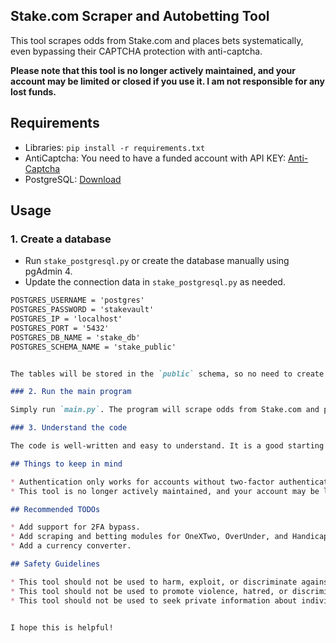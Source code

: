 ## Stake.com Scraper and Autobetting Tool

This tool scrapes odds from Stake.com and places bets systematically, even bypassing their CAPTCHA protection with anti-captcha.

**Please note that this tool is no longer actively maintained, and your account may be limited or closed if you use it. I am not responsible for any lost funds.**

## Requirements

* Libraries: `pip install -r requirements.txt`
* AntiCaptcha: You need to have a funded account with API KEY: [Anti-Captcha](https://anti-captcha.com/)
* PostgreSQL: [Download](https://www.postgresql.org/download/)

## Usage

### 1. Create a database

- Run `stake_postgresql.py` or create the database manually using pgAdmin 4.
- Update the connection data in `stake_postgresql.py` as needed.

```markdown
POSTGRES_USERNAME = 'postgres'
POSTGRES_PASSWORD = 'stakevault'
POSTGRES_IP = 'localhost'
POSTGRES_PORT = '5432'
POSTGRES_DB_NAME = 'stake_db'
POSTGRES_SCHEMA_NAME = 'stake_public'


The tables will be stored in the `public` schema, so no need to create an additional one.

### 2. Run the main program

Simply run `main.py`. The program will scrape odds from Stake.com and place bets according to the logic you have implemented.

### 3. Understand the code

The code is well-written and easy to understand. It is a good starting point for building your own Stake.com scraper and autobetting tool.

## Things to keep in mind

* Authentication only works for accounts without two-factor authentication (2FA) enabled.
* This tool is no longer actively maintained, and your account may be limited or closed if you use it.

## Recommended TODOs

* Add support for 2FA bypass.
* Add scraping and betting modules for OneXTwo, OverUnder, and Handicap bets.
* Add a currency converter.

## Safety Guidelines

* This tool should not be used to harm, exploit, or discriminate against anyone.
* This tool should not be used to promote violence, hatred, or discrimination.
* This tool should not be used to seek private information about individuals.


I hope this is helpful!